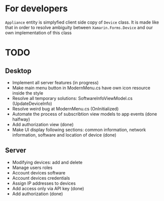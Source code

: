 # For developers
```Appliance``` entity is simplyfied client side copy of ```Device``` class. It is made like that in order to resolve ambiguity between ```Xamarin.Forms.Device``` and our own implementation of this class

# TODO
## Desktop
- Implement all server features (in progress)
- Make main menu button in ModernMenu.cs have own icon resource inside the style
- Resolve all temporary solutions: SoftwareInfoViewModel.cs (UpdateDeviceInfo)
- Resolve weird bug at ModernMenu.cs (OnInitialized)
- Automate the process of subscribtion view models to app events (done halfway)
- Add authorization view (done)
- Make UI display following sections: common information, network information, software and location of device (done)

## Server
- Modifying devices: add and delete
- Manage users roles
- Account devices software
- Account devices credentials
- Assign IP addresses to devices
- Add access only via API key (done)
- Add authorization (done)
